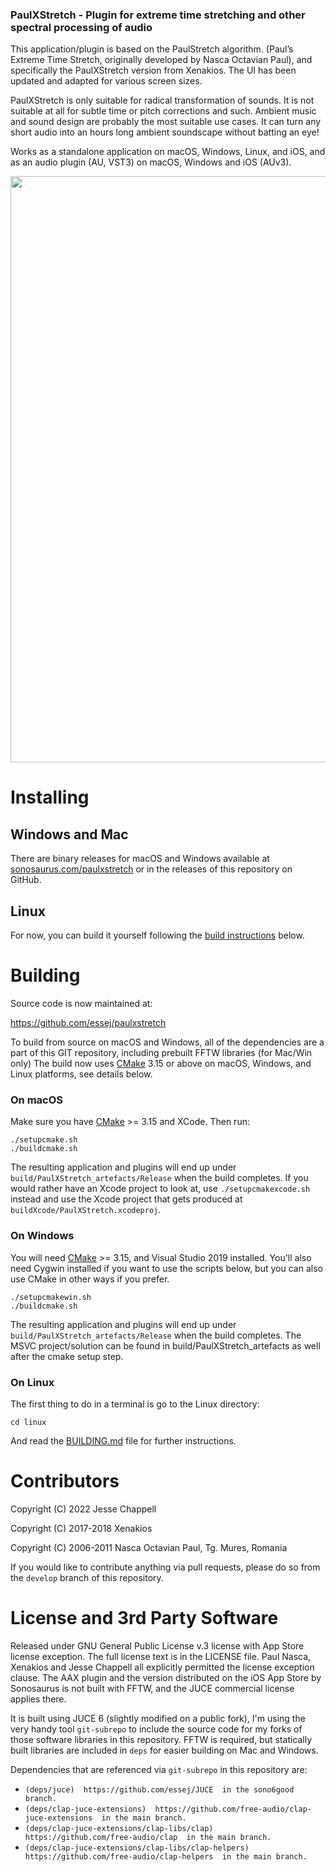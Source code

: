 ### PaulXStretch - Plugin for extreme time stretching and other spectral processing of audio

This application/plugin is based on the PaulStretch algorithm. (Paul’s Extreme Time Stretch, originally developed by Nasca Octavian Paul), and specifically the PaulXStretch version from Xenakios. The UI has been updated and adapted for various screen sizes.

PaulXStretch is only suitable for radical transformation of sounds. It is not suitable at all for subtle time or pitch corrections and such. Ambient music and sound design are probably the most suitable use cases. It can turn any short audio into an hours long ambient soundscape without batting an eye!

Works as a standalone application on macOS, Windows, Linux, and iOS, and as an audio plugin (AU, VST3) on macOS, Windows and iOS (AUv3).


<img src="https://sonosaurus.com/paulxstretch/assets/images/paulxstretch_screenshot.png" width="938" />

# Installing

## Windows and Mac
There are binary releases for macOS and Windows available at [sonosaurus.com/paulxstretch](https://sonosaurus.com/paulxstretch) or in the releases of this repository on GitHub.

## Linux

For now, you can build it yourself following the [build instructions](#on-linux) below.


# Building

Source code is now maintained at:

https://github.com/essej/paulxstretch

To build from source on macOS and Windows, all of the dependencies are a part of this GIT repository, including prebuilt FFTW libraries (for Mac/Win only) 
The build now uses [CMake](https://cmake.org) 3.15 or above on macOS, Windows, and Linux platforms, see
details below.


### On macOS

Make sure you have [CMake](https://cmake.org) >= 3.15 and XCode. Then run:
```
./setupcmake.sh
./buildcmake.sh
``` 
The resulting application and plugins will end up under `build/PaulXStretch_artefacts/Release`
when the build completes. If you would rather have an Xcode project to look
at, use `./setupcmakexcode.sh` instead and use the Xcode project that gets
produced at `buildXcode/PaulXStretch.xcodeproj`.

### On Windows

You will need [CMake](https://cmake.org) >= 3.15, and  Visual Studio 2019
installed. You'll also need Cygwin installed if you want to use the scripts
below, but you can also use CMake in other ways if you prefer.

```
./setupcmakewin.sh
./buildcmake.sh
``` 
The resulting application and plugins will end up under `build/PaulXStretch_artefacts/Release`
when the build completes. The MSVC project/solution can be found in
build/PaulXStretch_artefacts as well after the cmake setup step.


### On Linux

The first thing to do in a terminal is go to the Linux directory:

    cd linux

And read the [BUILDING.md](linux/BUILDING.md) file for
further instructions.

  

# Contributors

Copyright (C) 2022 Jesse Chappell

Copyright (C) 2017-2018 Xenakios

Copyright (C) 2006-2011 Nasca Octavian Paul, Tg. Mures, Romania

If you would like to contribute anything via pull requests, please do so from the ```develop```
branch of this repository.

# License and 3rd Party Software

Released under GNU General Public License v.3 license with App Store license
exception. The full license text is in the LICENSE file. Paul Nasca, Xenakios and Jesse Chappell all explicitly permitted the license exception clause. The AAX plugin and the version distributed on the iOS App Store by Sonosaurus is not built with FFTW, and the JUCE commercial license applies there.


It is built using JUCE 6 (slightly modified on a public fork), I'm using the very handy tool `git-subrepo` to include the source code for my forks of those software libraries in this repository.
FFTW is required, but statically built libraries are included in `deps` for easier building on Mac and Windows.

Dependencies that are referenced via `git-subrepo` in this repository are:

 - ```(deps/juce)  https://github.com/essej/JUCE  in the sono6good branch. ```
 - ```(deps/clap-juce-extensions)  https://github.com/free-audio/clap-juce-extensions  in the main branch.```
 - ```(deps/clap-juce-extensions/clap-libs/clap)  https://github.com/free-audio/clap  in the main branch.```
 - ```(deps/clap-juce-extensions/clap-libs/clap-helpers)  https://github.com/free-audio/clap-helpers  in the main branch.```

